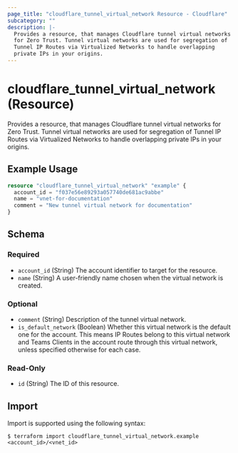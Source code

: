 ```yaml
---
page_title: "cloudflare_tunnel_virtual_network Resource - Cloudflare"
subcategory: ""
description: |-
  Provides a resource, that manages Cloudflare tunnel virtual networks
  for Zero Trust. Tunnel virtual networks are used for segregation of
  Tunnel IP Routes via Virtualized Networks to handle overlapping
  private IPs in your origins.
---
```


# cloudflare_tunnel_virtual_network (Resource)

Provides a resource, that manages Cloudflare tunnel virtual networks
for Zero Trust. Tunnel virtual networks are used for segregation of
Tunnel IP Routes via Virtualized Networks to handle overlapping
private IPs in your origins.

## Example Usage

```terraform
resource "cloudflare_tunnel_virtual_network" "example" {
  account_id = "f037e56e89293a057740de681ac9abbe"
  name = "vnet-for-documentation"
  comment = "New tunnel virtual network for documentation"
}
```
<!-- schema generated by tfplugindocs -->
## Schema

### Required

- `account_id` (String) The account identifier to target for the resource.
- `name` (String) A user-friendly name chosen when the virtual network is created.

### Optional

- `comment` (String) Description of the tunnel virtual network.
- `is_default_network` (Boolean) Whether this virtual network is the default one for the account. This means IP Routes belong to this virtual network and Teams Clients in the account route through this virtual network, unless specified otherwise for each case.

### Read-Only

- `id` (String) The ID of this resource.

## Import

Import is supported using the following syntax:
```shell
$ terraform import cloudflare_tunnel_virtual_network.example <account_id>/<vnet_id>
```
